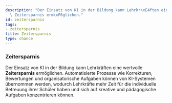 ```yaml
---
description: "Der Einsatz von KI in der Bildung kann Lehrkr\xE4ften eine wertvolle\
  \ Zeitersparnis erm\xF6glichen."
id: zeitersparnis
tags:
- zeitersparnis
title: Zeitersparnis
type: chance
---
```



### Zeitersparnis

Der Einsatz von KI in der Bildung kann Lehrkräften eine wertvolle **Zeitersparnis** ermöglichen. Automatisierte Prozesse wie Korrekturen, Bewertungen und organisatorische Aufgaben können von KI-Systemen übernommen werden, wodurch Lehrkräfte mehr Zeit für die individuelle Betreuung ihrer Schüler haben und sich auf kreative und pädagogische Aufgaben konzentrieren können.
